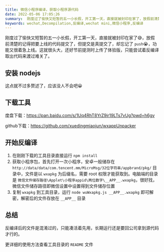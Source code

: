 ```yaml
---
title: 微信小程序编译，获取小程序源代码
date: 2022-05-06 17:05:26
summary:  刚度过了愉快又短暂的五一小长假，开工第一天，直接就被封印在家了，放假前清楚的记得把要上线的代码提交了，但提交是真提交了，却忘记了 push，功能又很着急上线。这就很头大，还好节前提测时上传了体验版，只能尝试着反编译取出代码来渡过难关了。
keywords: wechat,Decompilation,反编译,wechat mini,微信小程序,反编译
---
```


刚度过了愉快又短暂的五一小长假，开工第一天，直接就被封印在家了:sweat_smile:，放假前清楚的记得把要上线的代码提交了，但提交是真提交了，却忘记了 `push`:sob:，功能又很着急上线。这就很头大，还好节前提测时上传了体验版，只能尝试着反编译取出代码来渡过难关了。

## 安装 nodejs

这点就不过多赘述了，应该没人不会吧:grinning:

## 下载工具

度盘下载：https://pan.baidu.com/s/1Uq4RhT8YrZ9ir19LTs7vUg?pwd=h6gv

github下载：https://github.com/xuedingmiaojun/wxappUnpacker

## 开始反编译

1. 在刚刚下载的工具目录直接运行 `npm install`
2. 获取小程序包，首先打开一次小程序，安卓一般储存在 `http://data/data/com.tencent.mm/MicroMsg/32位字符串/appbrand/pkg/` 目录中，文件是以 `wxapkg` 为后缀名，需要 root 权限才能获取到。电脑端的目录是 `微信文件储存路径\Applet\小程序appid\两位数字\__APP__.wxapkg`，很好找，微信文件储存路径即微信设置中设置得到文件储存位置
3. 复制 `wxapkg` 到工具目录，运行 `node wuWxapkg.js __APP__.wxapkg` 即可解密，解密后的文件存放在 `__APP__` 目录

## 总结

反编译后的文件是混淆过的，只能凑活着先用，长期运行还是要回公司拿到源代码才行的。

更详细的使用方法查看工具目录的 `README` 文件